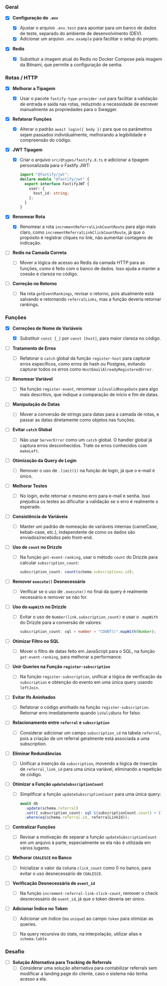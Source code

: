 ### Geral

- [x] **Configuração do `.env`**

  - [x] Ajustar o arquivo `.env.test` para apontar para um banco de dados de teste, separado do ambiente de desenvolvimento (DEV).
  - [x] Adicionar um arquivo `.env.example` para facilitar o setup do projeto.

- [x] **Redis**
  - [x] Substituir a imagem atual do Redis no Docker Compose pela imagem da Bitnami, que permite a configuração de senha.

### Rotas / HTTP

- [x] **Melhorar a Tipagem**

  - [x] Usar o pacote `fastify-type-provider-zod` para facilitar a validação de entrada e saída nas rotas, reduzindo a necessidade de escrever manualmente as propriedades para o Swagger.

- [x] **Refatorar Funções**

  - [x] Alterar o padrão `await login({ body })` para que os parâmetros sejam passados individualmente, melhorando a legibilidade e compreensão do código.

- [x] **JWT Tipagem**

  - [x] Criar o arquivo `src/@types/fastify.d.ts` e adicionar a tipagem personalizada para o Fastify JWT:
    ```typescript
    import "@fastify/jwt";
    declare module "@fastify/jwt" {
      export interface FastifyJWT {
        user: {
          host_id: string;
        };
      }
    }
    ```

- [x] **Renomear Rota**

  - [x] Renomear a rota `incrementReferralLinkCountRoute` para algo mais claro, como `incrementReferralLinkClickCountRoute`, já que o propósito é registrar cliques no link, não aumentar contagens de indicação.

- [ ] **Redis na Camada Correta**

  - [ ] Mover a lógica de acesso ao Redis da camada HTTP para as funções, como é feito com o banco de dados. Isso ajuda a manter a coesão e clareza no código.

- [ ] **Correção no Retorno**
  - [ ] Na rota `getEventRankings`, revisar o retorno, pois atualmente está salvando e retornando `referralLinks`, mas a função deveria retornar rankings.

### Funções

- [x] **Correções de Nome de Variáveis**

  - [x] Substituir `const [_]` por `const [host]`, para maior clareza no código.

- [ ] **Tratamento de Erros**

  - [ ] Refatorar o `catch` global da função `register-host` para capturar erros específicos, como erros de hash ou Postgres, evitando capturar todos os erros como `HostEmailAlreadyRegisteredError`.

- [ ] **Renomear Variável**

  - [ ] Na função `register-event`, renomear `isInvalidRangeDate` para algo mais descritivo, que indique a comparação de início e fim de datas.

- [ ] **Manipulação de Datas**

  - [ ] Mover a conversão de strings para datas para a camada de rotas, e passar as datas diretamente como objetos nas funções.

- [ ] **Evitar `catch` Global**

  - [ ] Não usar `ServerError` como um `catch` global. O handler global já captura erros desconhecidos. Trate os erros conhecidos com `makeLeft`.

- [ ] **Otimização da Query de Login**

  - [ ] Remover o uso de `.limit(1)` na função de login, já que o e-mail é único.

- [ ] **Melhorar Testes**

  - [ ] No login, evite retornar o mesmo erro para e-mail e senha. Isso prejudica os testes ao dificultar a validação se o erro é realmente o esperado.

- [ ] **Consistência de Variáveis**

  - [ ] Manter um padrão de nomeação de variáveis internas (camelCase, kebab-case, etc.), independente de como os dados são enviados/recebidos pelo front-end.

- [ ] **Uso de `count` no Drizzle**

  - [ ] Na função `get-event-ranking`, usar o método `count` do Drizzle para calcular `subscription_count`:
    ```typescript
    subscription_count: count(schema.subscriptions.id);
    ```

- [ ] **Remover `execute()` Desnecessário**

  - [ ] Verificar se o uso de `.execute()` no final da query é realmente necessário e remover se não for.

- [ ] **Uso do `mapWith` no Drizzle**

  - [ ] Evitar o uso de `Number(link.subscription_count)` e usar o `.mapWith` do Drizzle para a conversão de valores:
    ```typescript
    subscription_count: sql < number > "COUNT()".mapWith(Number);
    ```

- [ ] **Otimizar Filtro no SQL**

  - [ ] Mover o filtro de datas feito em JavaScript para o SQL, na função `get-event-ranking`, para melhorar a performance.

- [ ] **Unir Queries na Função `register-subscription`**

  - [ ] Na função `register-subscription`, unificar a lógica de verificação da `subscription` e obtenção do evento em uma única query usando `leftJoin`.

- [ ] **Evitar Ifs Aninhados**

  - [ ] Refatorar o código aninhado na função `register-subscription`. Retornar erro imediatamente quando `isValidDate` for falso.

- [ ] **Relacionamento entre `referral` e `subscription`**

  - [ ] Considerar adicionar um campo `subscription_id` na tabela `referral`, pois a criação de um referral geralmente está associada a uma subscription.

- [ ] **Eliminar Redundâncias**

  - [ ] Unificar a inserção da `subscription`, movendo a lógica de inserção de `referral_link_id` para uma única variável, eliminando a repetição de código.

- [ ] **Otimizar a Função `updateSubscriptionCount`**

  - [ ] Simplificar a função `updateSubscriptionCount` para uma única query:
    ```typescript
    await db
      .update(schema.referral)
      .set({ subscription_count: sql`${subscriptionCount.count} + 1` })
      .where(eq(schema.referral.id, referralLinkId));
    ```

- [ ] **Centralizar Funções**

  - [ ] Revisar a motivação de separar a função `updateSubscriptionCount` em um arquivo à parte, especialmente se ela não é utilizada em vários lugares.

- [ ] **Melhorar `COALESCE` no Banco**

  - [ ] Inicializar o valor da coluna `click_count` como 0 no banco, para evitar o uso desnecessário de `COALESCE`.

- [ ] **Verificação Desnecessária de `event_id`**

  - [ ] Na função `increment-referral-link-click-count`, remover o check desnecessário de `event_id`, já que o token deveria ser único.

- [ ] **Adicionar Índice no Token**

  - [ ] Adicionar um índice (ou `unique`) ao campo `token` para otimizar as queries.

  - [ ] Na query recursiva do stats, na interpolação, utilizar alias e `schema.table`

### Desafio

- [ ] **Solução Alternativa para Tracking de Referrals**
  - [ ] Considerar uma solução alternativa para contabilizar referrals sem modificar a landing page do cliente, caso o sistema não tenha acesso a ela.
